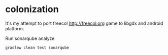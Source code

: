 # colonization
It's my attempt to port freecol http://freecol.org game to libgdx and android platform. 

Run sonarqube analyze 
```
gradlew clean test sonarqube
```
